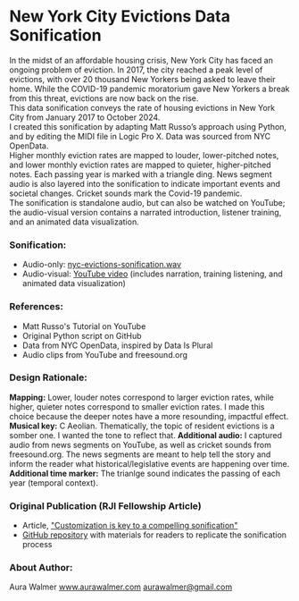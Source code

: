 # New York City Evictions Data Sonification

In the midst of an affordable housing crisis, New York City has faced an ongoing problem of eviction. In 2017, the city reached a peak level of evictions, with over 20 thousand New Yorkers being asked to leave their home. While the COVID-19 pandemic moratorium gave New Yorkers a break from this threat, evictions are now back on the rise.  
This data sonification conveys the rate of housing evictions in New York City from January 2017 to October 2024.  
I created this sonification by adapting Matt Russo’s approach using Python, and by editing the MIDI file in Logic Pro X. Data was sourced from NYC OpenData.  
Higher monthly eviction rates are mapped to louder, lower-pitched notes, and lower monthly eviction rates are mapped to quieter, higher-pitched notes. Each passing year is marked with a triangle ding. News segment audio is also layered into the sonification to indicate important events and societal changes. Cricket sounds mark the Covid-19 pandemic.  
The sonification is standalone audio, but can also be watched on YouTube; the audio-visual version contains a narrated introduction, listener training, and an animated data visualization.  

### Sonification:
* Audio-only: [nyc-evictions-sonification.wav](https://github.com/awalmer/NYC-Evictions-Sonification/blob/main/nyc-evictions-sonification.wav)
* Audio-visual: [YouTube video](https://youtu.be/8h3_ijIudHo?si=W0mxN-3d_uELJy8Z) (includes narration, training listening, and animated data visualization)

### References:
* Matt Russo's Tutorial on YouTube
* Original Python script on GitHub
* Data from NYC OpenData, inspired by Data Is Plural
* Audio clips from YouTube and freesound.org

### Design Rationale:
**Mapping:** Lower, louder notes correspond to larger eviction rates, while higher, quieter notes correspond to smaller eviction rates. I made this choice because the deeper notes have a more resounding, impactful effect.
**Musical key:** C Aeolian. Thematically, the topic of resident evictions is a somber one. I wanted the tone to reflect that.
**Additional audio:** I captured audio from news segments on YouTube, as well as cricket sounds from freesound.org. The news segments are meant to help tell the story and inform the reader what historical/legislative events are happening over time.
**Additional time marker:** The trianlge sound indicates the passing of each year (temporal context).

### Original Publication (RJI Fellowship Article)
* Article, ["Customization is key to a compelling sonification"](https://rjionline.org/news/customization-is-key-to-a-compelling-sonification/)
* [GitHub repository](https://github.com/awalmer-rji/NYC-Evictions-Sonification/) with materials for readers to replicate the sonification process

### About Author:
Aura Walmer
www.aurawalmer.com
aurawalmer@gmail.com

